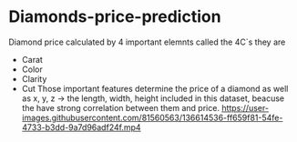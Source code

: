 # Diamonds-price-prediction
Diamond price calculated by 4 important elemnts called the 4C\`s they are
- Carat
- Color
- Clarity
- Cut
Those important features determine the price of a diamond as well as x, y, z -> the length, width, height included in this dataset,
beacuse the have strong correlation between them and price.
https://user-images.githubusercontent.com/81560563/136614536-ff659f81-54fe-4733-b3dd-9a7d96adf24f.mp4

